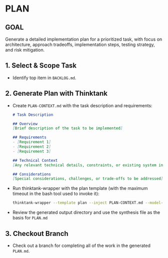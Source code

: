 # PLAN

## GOAL
Generate a detailed implementation plan for a prioritized task, with focus on architecture, approach tradeoffs, implementation steps, testing strategy, and risk mitigation.

## 1. Select & Scope Task
- Identify top item in `BACKLOG.md`.

## 2. Generate Plan with Thinktank
- Create `PLAN-CONTEXT.md` with the task description and requirements:
  ```markdown
  # Task Description

  ## Overview
  [Brief description of the task to be implemented]

  ## Requirements
  - [Requirement 1]
  - [Requirement 2]
  - [Requirement 3]

  ## Technical Context
  [Any relevant technical details, constraints, or existing system information]

  ## Considerations
  [Special considerations, challenges, or trade-offs to be addressed]
  ```
- Run thinktank-wrapper with the plan template (with the maximum timeout in the bash tool used to invoke it):
    ```bash
    thinktank-wrapper --template plan --inject PLAN-CONTEXT.md --model-set high_context --include-philosophy --include-glance ./
    ```
- Review the generated output directory and use the synthesis file as the basis for `PLAN.md`

## 3. Checkout Branch
- Check out a branch for completing all of the work in the generated `PLAN.md`.
